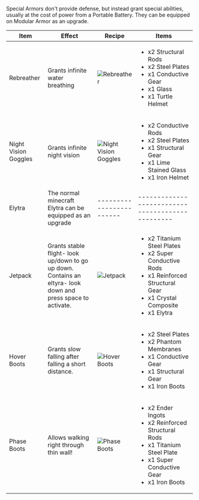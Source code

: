 Special Armors don't provide defense, but instead grant special abilities, usually at the cost of power from a Portable Battery. They can be equipped on Modular Armor as an upgrade.

| Item | Effect |Recipe | Items |
|------|--------|-------|-------|
| Rebreather | Grants infinite water breathing |![Rebreather](https://cdn.discordapp.com/attachments/739536694398812230/879738929291599922/rebreather.png) | <ul><li>x2 Structural Rods</li><li>x2 Steel Plates</li><li>x1 Conductive Gear</li><li>x1 Glass</li><li>x1 Turtle Helmet</li></ul> |
| Night Vision Goggles | Grants infinite night vision |![Night Vision Goggles](https://cdn.discordapp.com/attachments/739536694398812230/879738960958591007/night_vision_goggles.png) | <ul><li>x2 Conductive Rods</li><li>x2 Steel Plates</li><li>x1 Structural Gear</li><li>x1 Lime Stained Glass</li><li>x1 Iron Helmet</li></ul> |
| Elytra | The normal minecraft Elytra can be equipped as an upgrade | ------------------------ | ------------------------------------------------ |
| Jetpack | Grants stable flight- look up/down to go up down. Contains an eltyra- look down and press space to activate. |![Jetpack](https://cdn.discordapp.com/attachments/739536694398812230/879739832421711932/jetpack.png) | <ul><li>x2 Titanium Steel Plates</li><li>x2 Super Conductive Rods</li><li>x1 Reinforced Structural Gear</li><li>x1 Crystal Composite</li><li>x1 Elytra</li></ul> |
| Hover Boots | Grants slow falling after falling a short distance. |![Hover Boots](https://cdn.discordapp.com/attachments/739536694398812230/879740584523341914/hover_boots.png) | <ul><li>x2 Steel Plates</li><li>x2 Phantom Membranes</li><li>x1 Conductive Gear</li><li>x1 Structural Gear</li><li>x1 Iron Boots</li></ul> |
| Phase Boots | Allows walking right through thin wall! |![Phase Boots](https://cdn.discordapp.com/attachments/739536694398812230/879740565804179456/phase_boots.png) | <ul><li>x2 Ender Ingots</li><li>x2 Reinforced Structural Rods</li><li>x1 Titanium Steel Plate</li><li>x1 Super Conductive Gear</li><li>x1 Iron Boots</li></ul> |